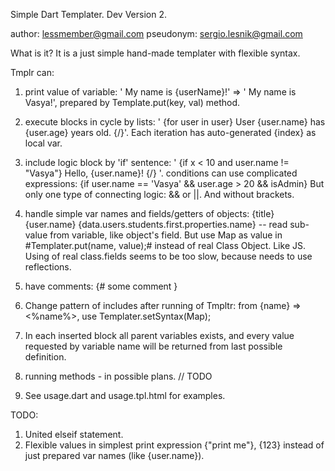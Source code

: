 Simple Dart Templater.
Dev Version 2.

author: lessmember@gmail.com
pseudonym: sergio.lesnik@gmail.com

What is it?
It is a just simple hand-made templater with flexible syntax.

Tmplr can:

1. print value of variable: ' My name is {userName}!' => ' My name is Vasya!', prepared by Template.put(key, val) method.

2. execute blocks in cycle by lists: ' {for user in user} User {user.name} has {user.age} years old. {/}'.
	Each iteration has auto-generated {index} as local var.

3. include logic block by 'if' sentence: ' {if x < 10 and user.name != "Vasya"} Hello, {user.name}! {/} '.
	conditions can use complicated expressions:
	{if user.name == 'Vasya' && user.age > 20 && isAdmin}
	But only one type of connecting	 logic: && or ||. And without brackets.

4. handle simple var names and fields/getters of objects: {title} {user.name} {data.users.students.first.properties.name}
	-- read sub-value from variable, like object's field.
		But use Map as value in #Templater.put(name, value);# instead of real Class Object. Like JS.
		Using of real class.fields seems to be too slow, because needs to use reflections.

5. have comments: {# some comment }

6. Change pattern of includes after running of Tmpltr: from {name} => <%name%>, use Templater.setSyntax(Map);

7. In each inserted block all parent variables exists, and every value requested by variable name will be returned from last possible definition.

8. running methods - in possible plans. // TODO

9. See usage.dart and usage.tpl.html for examples.

TODO:

1. United elseif statement.
2. Flexible values in simplest print expression {"print me"}, {123} instead of just prepared var names (like {user.name}).

